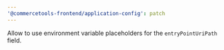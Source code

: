```yaml
---
'@commercetools-frontend/application-config': patch
---
```


Allow to use environment variable placeholders for the `entryPointUriPath` field.
